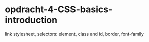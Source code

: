 # opdracht-4-CSS-basics-introduction
link stylesheet, selectors: element, class and id, border, font-family
